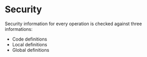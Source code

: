 # Security

Security information for every operation is checked against three informations:

* Code definitions
* Local definitions
* Global definitions
